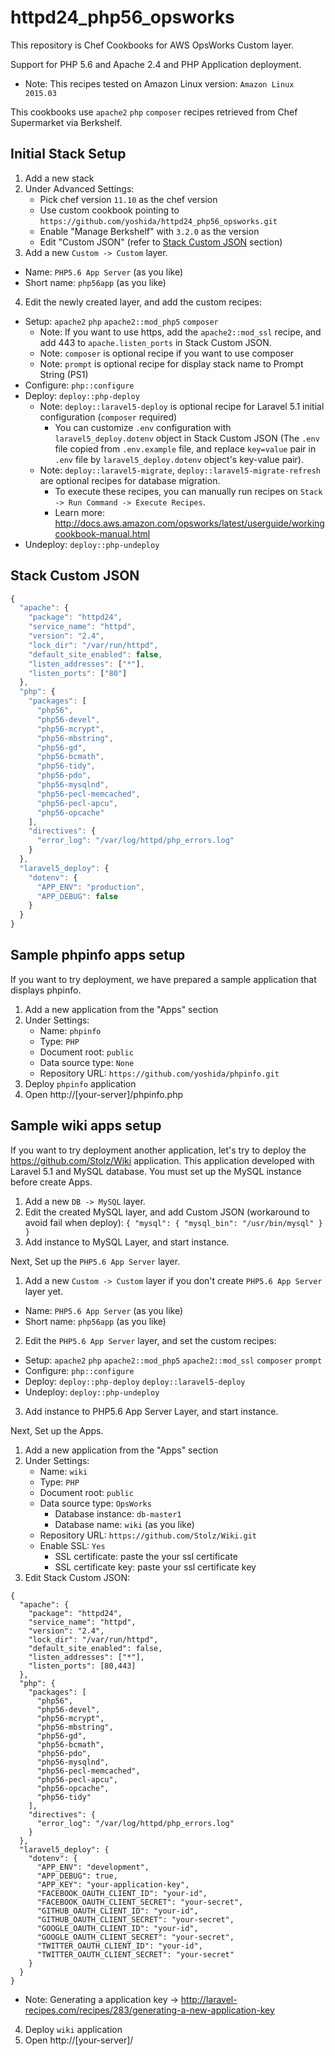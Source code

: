 
# httpd24_php56_opsworks

This repository is Chef Cookbooks for AWS OpsWorks Custom layer.

Support for PHP 5.6 and Apache 2.4 and PHP Application deployment.

* Note: This recipes tested on Amazon Linux version: `Amazon Linux 2015.03`

This cookbooks use `apache2` `php` `composer` recipes retrieved from Chef Supermarket via Berkshelf.

## Initial Stack Setup

1. Add a new stack
2. Under Advanced Settings:
   - Pick chef version `11.10` as the chef version
   - Use custom cookbook pointing to `https://github.com/yoshida/httpd24_php56_opsworks.git`
   - Enable "Manage Berkshelf" with `3.2.0` as the version
   - Edit "Custom JSON" (refer to [Stack Custom JSON](#stack-custom-json) section)
3. Add a new `Custom -> Custom` layer.
  * Name: `PHP5.6 App Server` (as you like)
  * Short name: `php56app` (as you like)
4. Edit the newly created layer, and add the custom recipes:
  * Setup: `apache2` `php` `apache2::mod_php5` `composer`
    * Note: If you want to use https, add the `apache2::mod_ssl` recipe, and add 443 to `apache.listen_ports` in Stack Custom JSON.
    * Note: `composer` is optional recipe if you want to use composer
    * Note: `prompt` is optional recipe for display stack name to Prompt String (PS1)
  * Configure: `php::configure`
  * Deploy: `deploy::php-deploy`
    * Note: `deploy::laravel5-deploy` is optional recipe for Laravel 5.1 initial configuration (`composer` required)
      * You can customize `.env` configuration with `laravel5_deploy.dotenv` object in Stack Custom JSON (The `.env` file copied from `.env.example` file, and replace `key=value` pair in `.env` file by `laravel5_deploy.dotenv` object's key-value pair).
    * Note: `deploy::laravel5-migrate`, `deploy::laravel5-migrate-refresh` are optional recipes for database migration.
      * To execute these recipes, you can manually run recipes on `Stack -> Run Command -> Execute Recipes`.
      * Learn more: http://docs.aws.amazon.com/opsworks/latest/userguide/workingcookbook-manual.html
  * Undeploy: `deploy::php-undeploy`

## Stack Custom JSON

```javascript
{
  "apache": {
    "package": "httpd24",
    "service_name": "httpd",
    "version": "2.4",
    "lock_dir": "/var/run/httpd",
    "default_site_enabled": false,
    "listen_addresses": ["*"],
    "listen_ports": ["80"]
  },
  "php": {
    "packages": [
      "php56",
      "php56-devel",
      "php56-mcrypt",
      "php56-mbstring",
      "php56-gd",
      "php56-bcmath",
      "php56-tidy",
      "php56-pdo",
      "php56-mysqlnd",
      "php56-pecl-memcached",
      "php56-pecl-apcu",
      "php56-opcache"
    ],
    "directives": {
      "error_log": "/var/log/httpd/php_errors.log"
    }
  },
  "laravel5_deploy": {
    "dotenv": {
      "APP_ENV": "production",
      "APP_DEBUG": false
    }
  }
}
```

## Sample phpinfo apps setup

If you want to try deployment, we have prepared a sample application that displays phpinfo.

1. Add a new application from the "Apps" section
2. Under Settings:
   - Name: `phpinfo`
   - Type: `PHP`
   - Document root: `public`
   - Data source type: `None`
   - Repository URL: `https://github.com/yoshida/phpinfo.git`
3. Deploy `phpinfo` application 
4. Open http://[your-server]/phpinfo.php

## Sample wiki apps setup

If you want to try deployment another application, let's try to deploy the https://github.com/Stolz/Wiki application.
This application developed with Laravel 5.1 and MySQL database. You must set up the MySQL instance before create Apps.

1. Add a new `DB -> MySQL` layer.
2. Edit the created MySQL layer, and add Custom JSON (workaround to avoid fail when deploy):
`
{
  "mysql": {
    "mysql_bin": "/usr/bin/mysql"
  }
}
`
3. Add instance to MySQL Layer, and start instance.

Next, Set up the `PHP5.6 App Server` layer.

1. Add a new `Custom -> Custom` layer if you don't create `PHP5.6 App Server` layer yet.
  * Name: `PHP5.6 App Server` (as you like)
  * Short name: `php56app` (as you like)
2. Edit the `PHP5.6 App Server` layer, and set the custom recipes:
  * Setup: `apache2` `php` `apache2::mod_php5` `apache2::mod_ssl` `composer` `prompt`
  * Configure: `php::configure`
  * Deploy: `deploy::php-deploy` `deploy::laravel5-deploy`
  * Undeploy: `deploy::php-undeploy`
3. Add instance to PHP5.6 App Server Layer, and start instance.

Next, Set up the Apps.

1. Add a new application from the "Apps" section
2. Under Settings:
   - Name: `wiki`
   - Type: `PHP`
   - Document root: `public`
   - Data source type: `OpsWorks`
     - Database instance: `db-master1`
     - Database name: `wiki` (as you like)
   - Repository URL: `https://github.com/Stolz/Wiki.git`
   - Enable SSL: `Yes`
     - SSL certificate: paste the your ssl certificate
     - SSL certificate key: paste your ssl certificate key
3. Edit Stack Custom JSON:
```
{
  "apache": {
    "package": "httpd24",
    "service_name": "httpd",
    "version": "2.4",
    "lock_dir": "/var/run/httpd",
    "default_site_enabled": false,
    "listen_addresses": ["*"],
    "listen_ports": [80,443]
  },
  "php": {
    "packages": [
      "php56",
      "php56-devel",
      "php56-mcrypt",
      "php56-mbstring",
      "php56-gd",
      "php56-bcmath",
      "php56-pdo",
      "php56-mysqlnd",
      "php56-pecl-memcached",
      "php56-pecl-apcu",
      "php56-opcache",
      "php56-tidy"
    ],
    "directives": {
      "error_log": "/var/log/httpd/php_errors.log"
    }
  },
  "laravel5_deploy": {
    "dotenv": {
      "APP_ENV": "development",
      "APP_DEBUG": true,
      "APP_KEY": "your-application-key",
      "FACEBOOK_OAUTH_CLIENT_ID": "your-id",
      "FACEBOOK_OAUTH_CLIENT_SECRET": "your-secret",
      "GITHUB_OAUTH_CLIENT_ID": "your-id",
      "GITHUB_OAUTH_CLIENT_SECRET": "your-secret",
      "GOOGLE_OAUTH_CLIENT_ID": "your-id",
      "GOOGLE_OAUTH_CLIENT_SECRET": "your-secret",
      "TWITTER_OAUTH_CLIENT_ID": "your-id",
      "TWITTER_OAUTH_CLIENT_SECRET": "your-secret"
    }
  }
}
```
* Note: Generating a application key -> http://laravel-recipes.com/recipes/283/generating-a-new-application-key

4. Deploy `wiki` application
5. Open http://[your-server]/


